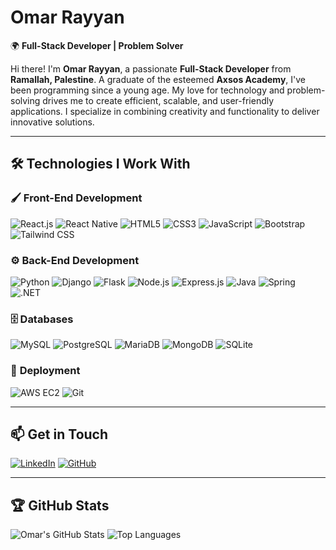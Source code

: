 # Omar Rayyan  
🌍 **Full-Stack Developer | Problem Solver**

Hi there! I'm **Omar Rayyan**, a passionate **Full-Stack Developer** from **Ramallah, Palestine**. A graduate of the esteemed **Axsos Academy**, I've been programming since a young age. My love for technology and problem-solving drives me to create efficient, scalable, and user-friendly applications. I specialize in combining creativity and functionality to deliver innovative solutions.

---

## 🛠️ **Technologies I Work With**

### 🖌️ **Front-End Development**
![React.js](https://img.shields.io/badge/-React.js-61DAFB?style=for-the-badge&logo=react&logoColor=black)
![React Native](https://img.shields.io/badge/-React_Native-61DAFB?style=for-the-badge&logo=react&logoColor=black)
![HTML5](https://img.shields.io/badge/-HTML-E34F26?style=for-the-badge&logo=html5&logoColor=white)
![CSS3](https://img.shields.io/badge/-CSS-1572B6?style=for-the-badge&logo=css3&logoColor=white)
![JavaScript](https://img.shields.io/badge/-JavaScript-F7DF1E?style=for-the-badge&logo=javascript&logoColor=black)
![Bootstrap](https://img.shields.io/badge/-Bootstrap-7952B3?style=for-the-badge&logo=bootstrap&logoColor=white)
![Tailwind CSS](https://img.shields.io/badge/-Tailwind_CSS-38B2AC?style=for-the-badge&logo=tailwind-css&logoColor=white)

### ⚙️ **Back-End Development**
![Python](https://img.shields.io/badge/-Python-3776AB?style=for-the-badge&logo=python&logoColor=white)
![Django](https://img.shields.io/badge/-Django-092E20?style=for-the-badge&logo=django&logoColor=white)
![Flask](https://img.shields.io/badge/-Flask-000000?style=for-the-badge&logo=flask&logoColor=white)
![Node.js](https://img.shields.io/badge/-Node.js-339933?style=for-the-badge&logo=node.js&logoColor=white)
![Express.js](https://img.shields.io/badge/-Express.js-000000?style=for-the-badge&logo=express&logoColor=white)
![Java](https://img.shields.io/badge/-Java-007396?style=for-the-badge&logo=java&logoColor=white)
![Spring](https://img.shields.io/badge/-Spring-6DB33F?style=for-the-badge&logo=spring&logoColor=white)
![.NET](https://img.shields.io/badge/-.NET-512BD4?style=for-the-badge&logo=dotnet&logoColor=white)

### 🗄️ **Databases**  
![MySQL](https://img.shields.io/badge/-MySQL-4479A1?style=for-the-badge&logo=mysql&logoColor=white)
![PostgreSQL](https://img.shields.io/badge/-PostgreSQL-336791?style=for-the-badge&logo=postgresql&logoColor=white)
![MariaDB](https://img.shields.io/badge/-MariaDB-003545?style=for-the-badge&logo=mariadb&logoColor=white)
![MongoDB](https://img.shields.io/badge/-MongoDB-47A248?style=for-the-badge&logo=mongodb&logoColor=white)
![SQLite](https://img.shields.io/badge/-SQLite-003B57?style=for-the-badge&logo=sqlite&logoColor=white)

### 🚀 **Deployment**
![AWS EC2](https://img.shields.io/badge/-AWS_EC2-FF9900?style=for-the-badge&logo=amazon-aws&logoColor=white)
![Git](https://img.shields.io/badge/-Git-F05032?style=for-the-badge&logo=git&logoColor=white)

---

## 📫 **Get in Touch**
[![LinkedIn](https://img.shields.io/badge/-LinkedIn-0A66C2?style=for-the-badge&logo=linkedin&logoColor=white)](https://www.linkedin.com/in/omar-rayyan-4292892a1/)  [![GitHub](https://img.shields.io/badge/-GitHub-181717?style=for-the-badge&logo=github&logoColor=white)](https://github.com/omar-rayyan)

---

## 🏆 **GitHub Stats**
![Omar's GitHub Stats](https://github-readme-stats.vercel.app/api?username=omar-rayyan&show_icons=true&theme=radical) ![Top Languages](https://github-readme-stats.vercel.app/api/top-langs/?username=omar-rayyan&layout=compact&theme=radical)
